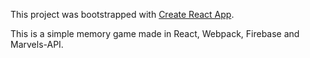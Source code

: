 This project was bootstrapped with [Create React App](https://github.com/facebookincubator/create-react-app).

This is a simple memory game made in React, Webpack, Firebase and Marvels-API.
